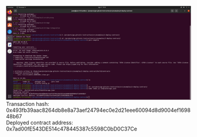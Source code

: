 

<img src="https://github.com/jcervante/CBKTASKs/blob/main/TASK02/img3.png"/>
Transaction hash: 0x493fb39aac8264db8e8a73aef24794ec0e2d21eee60094d8d9004ef169848b67 <br>
Deployed contract address: 0x7ad00fE543DE514c478445387c5598C0bD0C37Ce
